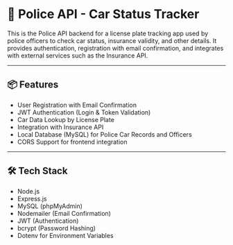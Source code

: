 # 🚓 Police API - Car Status Tracker

This is the Police API backend for a license plate tracking app used by police officers to check car status, insurance validity, and other details. It provides authentication, registration with email confirmation, and integrates with external services such as the Insurance API.

---

## 📦 Features

- User Registration with Email Confirmation
- JWT Authentication (Login & Token Validation)
- Car Data Lookup by License Plate
- Integration with Insurance API
- Local Database (MySQL) for Police Car Records and Officers
- CORS Support for frontend integration

---

## 🛠 Tech Stack

- Node.js
- Express.js
- MySQL (phpMyAdmin)
- Nodemailer (Email Confirmation)
- JWT (Authentication)
- bcrypt (Password Hashing)
- Dotenv for Environment Variables

